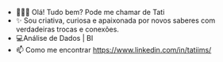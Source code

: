  - 🙋🏾‍♀️ Olá! Tudo bem? Pode me chamar de Tati
 - ✨  Sou criativa, curiosa e apaixonada por novos saberes com verdadeiras trocas e conexões.
 - 💻Análise de Dados | BI  
 - 📫 Como me encontrar https://www.linkedin.com/in/tatiims/

<!---
tatiims/tatiims is a ✨ special ✨ repository because its `README.md` (this file) appears on your GitHub profile.
You can click the Preview link to take a look at your changes.
--->
